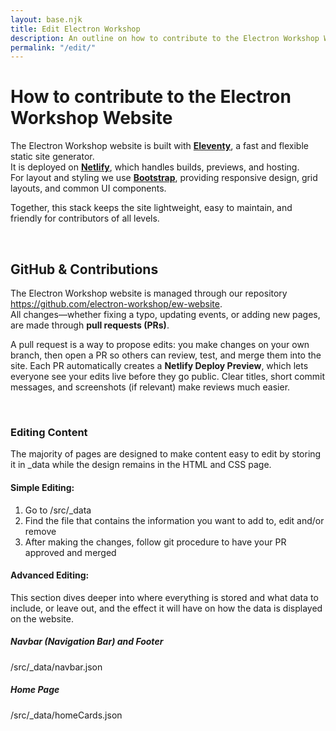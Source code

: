 ```yaml
---
layout: base.njk
title: Edit Electron Workshop
description: An outline on how to contribute to the Electron Workshop Website
permalink: "/edit/"
---
```


# How to contribute to the Electron Workshop Website

The Electron Workshop website is built with **[Eleventy](https://www.11ty.dev/)**, a fast and flexible static site generator.  
It is deployed on **[Netlify](https://www.netlify.com/)**, which handles builds, previews, and hosting.  
For layout and styling we use **[Bootstrap](https://getbootstrap.com/)**, providing responsive design, grid layouts, and common UI components.  

Together, this stack keeps the site lightweight, easy to maintain, and friendly for contributors of all levels.

<br>

## GitHub & Contributions

The Electron Workshop website is managed through our repository <https://github.com/electron-workshop/ew-website>.  
All changes—whether fixing a typo, updating events, or adding new pages, are made through **pull requests (PRs)**.

A pull request is a way to propose edits: you make changes on your own branch, then open a PR so others can review, test, and merge them into the site. Each PR automatically creates a **Netlify Deploy Preview**, which lets everyone see your edits live before they go public. Clear titles, short commit messages, and screenshots (if relevant) make reviews much easier.

<br>

### Editing Content

The majority of pages are designed to make content easy to edit by storing it in _data while the design remains in the HTML and CSS page.

#### Simple Editing:

1. Go to  /src/_data
2. Find the file that contains the information you want to add to, edit and/or remove
3. After making the changes, follow git procedure to have your PR approved and merged

#### Advanced Editing:

This section dives deeper into where everything is stored and what data to include, or leave out, and the effect it will have on how the data is displayed on the website.

##### Navbar (Navigation Bar) and Footer
/src/_data/navbar.json



##### Home Page
/src/_data/homeCards.json